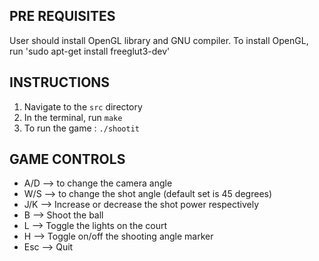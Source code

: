 ## PRE REQUISITES

User should install OpenGL library and GNU compiler.
To install OpenGL, run 'sudo apt-get install freeglut3-dev'


## INSTRUCTIONS

1) Navigate to the `src` directory
2) In the terminal, run `make`
3) To run the game : `./shootit`

## GAME CONTROLS

- A/D ⟶ to change the camera angle
- W/S ⟶ to change the shot angle (default set is 45 degrees)
- J/K ⟶ Increase or decrease the shot power respectively
- B ⟶ Shoot the ball
- L ⟶ Toggle the lights on the court
- H ⟶ Toggle on/off the shooting angle marker
- Esc ⟶ Quit


